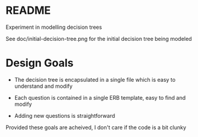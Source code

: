# README

Experiment in modelling decision trees

See doc/initial-decision-tree.png for the initial decision tree being modeled

# Design Goals

* The decision tree is encapsulated in a single file which is easy to understand and modify

* Each question is contained in a single ERB template, easy to find and modify

* Adding new questions is straightforward

Provided these goals are acheived, I don't care if the code is a bit clunky
